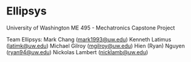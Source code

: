 # Ellipsys
University of Washington ME 495 - Mechatronics Capstone Project 

Team Ellipsys: 
Mark Chang (mark1993@uw.edu)
Kenneth Latimus (latimk@uw.edu)
Michael Gilroy (mgilroy@uw.edu)
Hien (Ryan) Nguyen (ryan94@uw.edu)
Nickolas Lambert (nicklamb@uw.edu)
